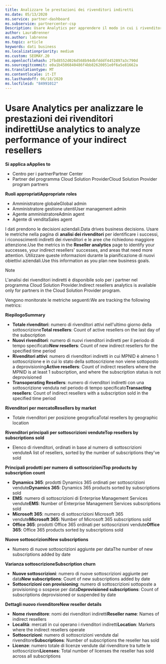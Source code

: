 ```yaml
---
title: Analizzare le prestazioni dei rivenditori indiretti
ms.date: 05/13/2020
ms.service: partner-dashboard
ms.subservice: partnercenter-csp
Description: Usare Analytics per apprendere il modo in cui i rivenditori indiretti eseguono, sia i successi che le aree che potrebbero richiedere maggiore attenzione.
author: LauraBrenner
ms.author: labrenne
ms.topic: article
keywords: dati business
ms.localizationpriority: medium
ms.custom: SEOMAY.20
ms.openlocfilehash: 2fbd8552d026d568b94dbfdddf4452897a3c790d
ms.sourcegitcommit: e0a1b4506840486f4bb82620051e0f6a5e81662a
ms.translationtype: MT
ms.contentlocale: it-IT
ms.lasthandoff: 06/18/2020
ms.locfileid: "84991012"
---
```

# <a name="use-analytics-to-analyze-performance-of-your-indirect-resellers"></a><span data-ttu-id="24955-104">Usare Analytics per analizzare le prestazioni dei rivenditori indiretti</span><span class="sxs-lookup"><span data-stu-id="24955-104">Use analytics to analyze performance of your indirect resellers</span></span>

<span data-ttu-id="24955-105">**Si applica a**</span><span class="sxs-lookup"><span data-stu-id="24955-105">**Applies to**</span></span>

- <span data-ttu-id="24955-106">Centro per i partner</span><span class="sxs-lookup"><span data-stu-id="24955-106">Partner Center</span></span>
- <span data-ttu-id="24955-107">Partner del programma Cloud Solution Provider</span><span class="sxs-lookup"><span data-stu-id="24955-107">Cloud Solution Provider program partners</span></span>

<span data-ttu-id="24955-108">**Ruoli appropriati**</span><span class="sxs-lookup"><span data-stu-id="24955-108">**Appropriate roles**</span></span>

- <span data-ttu-id="24955-109">Amministratore globale</span><span class="sxs-lookup"><span data-stu-id="24955-109">Global admin</span></span>
- <span data-ttu-id="24955-110">Amministratore gestione utenti</span><span class="sxs-lookup"><span data-stu-id="24955-110">User management admin</span></span>
- <span data-ttu-id="24955-111">Agente amministratore</span><span class="sxs-lookup"><span data-stu-id="24955-111">Admin agent</span></span>
- <span data-ttu-id="24955-112">Agente di vendita</span><span class="sxs-lookup"><span data-stu-id="24955-112">Sales agent</span></span>

<span data-ttu-id="24955-113">I dati prendono le decisioni aziendali.</span><span class="sxs-lookup"><span data-stu-id="24955-113">Data drives business decisions.</span></span> <span data-ttu-id="24955-114">Usare le metriche nella pagina di **analisi dei rivenditori** per identificare i successi, i riconoscimenti indiretti dei rivenditori e le aree che richiedono maggiore attenzione.</span><span class="sxs-lookup"><span data-stu-id="24955-114">Use the metrics in the **Reseller analytics** page to identify your successes, your indirect resellers' successes, and areas that need more attention.</span></span> <span data-ttu-id="24955-115">Utilizzare queste informazioni durante la pianificazione di nuovi obiettivi aziendali.</span><span class="sxs-lookup"><span data-stu-id="24955-115">Use this information as you plan new business goals.</span></span>

> [!NOTE]
> <span data-ttu-id="24955-116">L'analisi dei rivenditori indiretti è disponibile solo per i partner nel programma Cloud Solution Provider.</span><span class="sxs-lookup"><span data-stu-id="24955-116">Indirect resellers analytics is available only for partners in the Cloud Solution Provider program.</span></span>

<span data-ttu-id="24955-117">Vengono monitorate le metriche seguenti:</span><span class="sxs-lookup"><span data-stu-id="24955-117">We are tracking the following metrics:</span></span>

<span data-ttu-id="24955-118">**Riepilogo**</span><span class="sxs-lookup"><span data-stu-id="24955-118">**Summary**</span></span>  
 - <span data-ttu-id="24955-119">**Totale rivenditori**: numero di rivenditori attivi nell'ultimo giorno della sottoscrizione</span><span class="sxs-lookup"><span data-stu-id="24955-119">**Total resellers**: Count of active resellers on the last day of the subscription</span></span>  
 - <span data-ttu-id="24955-120">**Nuovi rivenditori**: numero di nuovi rivenditori indiretti per il periodo di tempo specificato</span><span class="sxs-lookup"><span data-stu-id="24955-120">**New resellers**: Count of new indirect resellers for the specified time period</span></span>  
 - <span data-ttu-id="24955-121">**Rivenditori attivi**: numero di rivenditori indiretti in cui MPNID è almeno 1 sottoscrizione e in cui lo stato della sottoscrizione non viene sottoposto a deprovisioning</span><span class="sxs-lookup"><span data-stu-id="24955-121">**Active resellers**: Count of indirect resellers where the MPNID is at least 1 subscription, and where the subscription status is not deprovisioned</span></span>  
 - <span data-ttu-id="24955-122">**Transoperating Resellers**: numero di rivenditori indiretti con una sottoscrizione venduta nel periodo di tempo specificato</span><span class="sxs-lookup"><span data-stu-id="24955-122">**Transacting resellers**: Count of indirect resellers with a subscription sold in the specified time period</span></span>  

<span data-ttu-id="24955-123">**Rivenditori per mercato**</span><span class="sxs-lookup"><span data-stu-id="24955-123">**Resellers by market**</span></span>  
 - <span data-ttu-id="24955-124">Totale rivenditori per posizione geografica</span><span class="sxs-lookup"><span data-stu-id="24955-124">Total resellers by geographic location</span></span>  

<span data-ttu-id="24955-125">**Rivenditori principali per sottoscrizioni vendute**</span><span class="sxs-lookup"><span data-stu-id="24955-125">**Top resellers by subscriptions sold**</span></span>
 - <span data-ttu-id="24955-126">Elenco di rivenditori, ordinati in base al numero di sottoscrizioni vendute</span><span class="sxs-lookup"><span data-stu-id="24955-126">A list of resellers, sorted by the number of subscriptions they've sold</span></span>  

<span data-ttu-id="24955-127">**Principali prodotti per numero di sottoscrizioni**</span><span class="sxs-lookup"><span data-stu-id="24955-127">**Top products by subscription count**</span></span>  
 - <span data-ttu-id="24955-128">**Dynamics 365**: prodotti Dynamics 365 ordinati per sottoscrizioni vendute</span><span class="sxs-lookup"><span data-stu-id="24955-128">**Dynamics 365**: Dynamics 365 products sorted by subscriptions sold</span></span>  
 - <span data-ttu-id="24955-129">**EMS**: numero di sottoscrizioni di Enterprise Management Services vendute</span><span class="sxs-lookup"><span data-stu-id="24955-129">**EMS**: Number of Enterprise Management Services subscriptions sold</span></span>  
 - <span data-ttu-id="24955-130">**Microsoft 365**: numero di sottoscrizioni Microsoft 365 vendute</span><span class="sxs-lookup"><span data-stu-id="24955-130">**Microsoft 365**: Number of Microsoft 365 subscriptions sold</span></span>  
 - <span data-ttu-id="24955-131">**Office 365**: prodotti Office 365 ordinati per sottoscrizioni vendute</span><span class="sxs-lookup"><span data-stu-id="24955-131">**Office 365**: Office 365 products sorted by subscriptions sold</span></span>  

<span data-ttu-id="24955-132">**Nuove sottoscrizioni**</span><span class="sxs-lookup"><span data-stu-id="24955-132">**New subscriptions**</span></span>  
 - <span data-ttu-id="24955-133">Numero di nuove sottoscrizioni aggiunte per data</span><span class="sxs-lookup"><span data-stu-id="24955-133">The number of new subscriptions added by date</span></span>  

<span data-ttu-id="24955-134">**Varianza sottoscrizione**</span><span class="sxs-lookup"><span data-stu-id="24955-134">**Subscription churn**</span></span>  
 - <span data-ttu-id="24955-135">**Nuove sottoscrizioni**: numero di nuove sottoscrizioni aggiunte per data</span><span class="sxs-lookup"><span data-stu-id="24955-135">**New subscriptions**: Count of new subscriptions added by date</span></span>  
 - <span data-ttu-id="24955-136">**Sottoscrizioni con provisioning**: numero di sottoscrizioni sottoposte a provisioning o sospese per data</span><span class="sxs-lookup"><span data-stu-id="24955-136">**Deprovisioned subscriptions**: Count of subscriptions deprovisioned or suspended by date</span></span>  

<span data-ttu-id="24955-137">**Dettagli nuovo rivenditore**</span><span class="sxs-lookup"><span data-stu-id="24955-137">**New reseller details**</span></span>  
 - <span data-ttu-id="24955-138">**Nome rivenditore**: nomi dei rivenditori indiretti</span><span class="sxs-lookup"><span data-stu-id="24955-138">**Reseller name**: Names of indirect resellers</span></span>  
 - <span data-ttu-id="24955-139">**Località**: mercati in cui operano i rivenditori indiretti</span><span class="sxs-lookup"><span data-stu-id="24955-139">**Location**: Markets where the indirect resellers operate</span></span>  
 - <span data-ttu-id="24955-140">**Sottoscrizioni**: numero di sottoscrizioni vendute dal rivenditore</span><span class="sxs-lookup"><span data-stu-id="24955-140">**Subscriptions**: Number of subscriptions the reseller has sold</span></span>  
 - <span data-ttu-id="24955-141">**Licenze**: numero totale di licenze vendute dal rivenditore tra tutte le sottoscrizioni</span><span class="sxs-lookup"><span data-stu-id="24955-141">**Licenses**: Total number of licenses the reseller has sold across all subscriptions</span></span>  
  
  